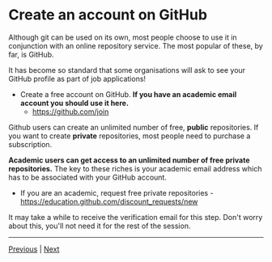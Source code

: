 # Create an account on GitHub

Although git can be used on its own, most people choose to use it in conjunction with an online repository service. The most popular of these, by far, is GitHub.

It has become so standard that some organisations will ask to see your GitHub profile as part of job applications!

* Create a free account on GitHub. **If you have an academic email account you should use it here.**
    * <a href="https://github.com/join" target ="_blank">https://github.com/join</a>

Github users can create an unlimited number of free, **public** repositories. If you want to create **private** repositories, most people need to purchase a subscription.

**Academic users can get access to an unlimited number of free private repositories.**  The key to these riches is your academic email address which has to be associated with your GitHub account.

* If you are an academic, request free private repositories - <a href="https://education.github.com/discount_requests/new" target ="_blank">https://education.github.com/discount_requests/new</a>

It may take a while to receive the verification email for this step. Don't worry about this, you'll not need it for the rest of the session.  

***

[Previous](./installing_software.md) | [Next](./SSH.md)

